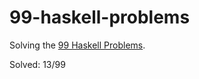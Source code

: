 # 99-haskell-problems

Solving the [99 Haskell Problems](https://wiki.haskell.org/H-99:_Ninety-Nine_Haskell_Problems).

Solved: 13/99
